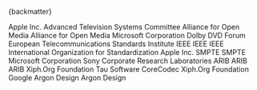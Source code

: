 
{backmatter}

<reference anchor="ALAC" target="https://github.com/macosforge/alac/blob/master/ALACMagicCookieDescription.txt">
  <front>
    <title>Apple Lossless Format "Magic Cookie" Description</title>
    <author>
      <organization>Apple Inc.</organization>
    </author>
    <date day="12" month="December" year="2012" />
  </front>
</reference>

<reference anchor="ATSC-A52" target="https://www.atsc.org/wp-content/uploads/2021/04/A52-2018.pdf">
  <front>
    <title>ATSC Standard: Digital Audio Compression (AC-3, E-AC-3)</title>
    <author>
      <organization>Advanced Television Systems Committee</organization>
    </author>
    <date day="25" month="January" year="2018" />
  </front>
</reference>

<reference anchor="AV1" target="https://aomediacodec.github.io/av1-spec/av1-spec.pdf">
  <front>
    <title>AV1 Bitstream &amp; Decoding Process Specification</title>
    <author>
      <organization>Alliance for Open Media</organization>
    </author>
    <date day="8" month="January" year="2019" />
  </front>
</reference>

<reference anchor="AV1-ISOBMFF" target="https://aomediacodec.github.io/av1-isobmff/">
  <front>
    <title>AV1 Codec ISO Media File Format Binding</title>
    <author>
      <organization>Alliance for Open Media</organization>
    </author>
    <date day="3" month="April" year="2024" />
  </front>
</reference>

<reference anchor="BITMAPINFOHEADER" target="https://learn.microsoft.com/en-us/windows/win32/api/wingdi/ns-wingdi-bitmapinfoheader">
  <front>
    <title>BITMAPINFOHEADER structure</title>
    <author>
      <organization>Microsoft Corporation</organization>
    </author>
    <date day="26" month="January" year="2024" />
  </front>
</reference>

<reference anchor="DolbyVisionWithinIso" target="https://www.dolby.com/us/en/technologies/dolby-vision/dolby-vision-bitstreams-within-the-iso-base-media-file-format-v2.1.2.pdf">
  <front>
    <title>Dolby Vision Streams Within the ISO Base MediaFile Format</title>
    <author>
      <organization>Dolby</organization>
    </author>
    <date day="7" month="February" year="2020" />
  </front>
</reference>

<reference anchor="DVD-Video" target="http://www.dvdforum.org/">
  <front>
    <title>DVD-Books: Part 3 DVD-Video Book</title>
    <author>
      <organization>DVD Forum</organization>
    </author>
    <date month="November" year="1995" />
  </front>
</reference>

<reference anchor="ETSI-TS102-366" target="https://www.etsi.org/deliver/etsi_ts/102300_102399/102366/01.04.01_60/ts_102366v010401p.pdf">
  <front>
    <title>Digital Audio Compression (AC-3, Enhanced AC-3) Standard</title>
    <author>
      <organization>European Telecommunications Standards Institute</organization>
    </author>
    <date month="September" year="2017" />
  </front>
</reference>

<reference anchor="IEEE.1857-4" target="https://standards.ieee.org/standard/1857_4-2018.html">
  <front>
    <title>IEEE Standard for Second-Generation IEEE 1857 Video Coding</title>
    <author>
      <organization>IEEE</organization>
    </author>
    <date year="2018" month="October" day="23"/>
  </front>
</reference>

<reference anchor="IEEE.1857-10" target="https://standards.ieee.org/standard/1857_10-2021.html">
  <front>
    <title>IEEE Standard for Third Generation Video Coding</title>
    <author>
      <organization>IEEE</organization>
    </author>
    <date year="2021" month="November" day="9"/>
  </front>
</reference>

<reference anchor="IEEE.754" target="https://standards.ieee.org/standard/754-2019.html">
  <front>
    <title>IEEE Standard for Binary Floating-Point Arithmetic</title>
    <author>
      <organization>IEEE</organization>
    </author>
    <date year="2019" month="June" day="13"/>
  </front>
</reference>

<reference anchor="ISO.14496-15">
  <front>
    <title>Information technology — Coding of audio-visual objects — Part 15: Carriage of network abstraction layer (NAL) unit structured video in ISO base media file format</title>
    <author>
      <organization>International Organization for Standardization</organization>
    </author>
    <date month="" year="2014" />
  </front>
  <seriesInfo name="ISO" value="Standard 14496" />
</reference>

<reference anchor="librmff" target="https://gitlab.com/mbunkus/mkvtoolnix/-/blob/main/lib/librmff/librmff.h">
  <front>
    <title>RealMedia file format access library</title>
    <author initials="M." surname="Bunkus" fullname="Moritz Bunkus"></author>
    <date day="20" month="February" year="2021" />
  </front>
</reference>

<reference anchor="QTFF" target="https://developer.apple.com/documentation/quicktime-file-format">
  <front>
    <title>QuickTime File Format</title>
    <author>
      <organization>Apple Inc.</organization>
    </author>
    <date day="26" month="January" year="2024" />
  </front>
</reference>

<reference anchor="ST12" target="http://ieeexplore.ieee.org/document/7291029/">
  <front>
    <title>Time and Control Code</title>
    <author>
      <organization>SMPTE</organization>
    </author>
    <date day="20" month="February" year="2014" />
  </front>
  <seriesInfo name="ST" value="ST 12-1:2014, DOI 10.5594/SMPTE.ST12-1.2014" />
</reference>

<reference anchor="SMPTE-RDD36" target="https://pub.smpte.org/doc/rdd36/20220909-pub/">
  <front>
    <title>Apple ProRes Bitstream Syntax and Decoding Process</title>
    <author>
      <organization>SMPTE</organization>
    </author>
    <date day="9" month="September" year="2022" />
  </front>
</reference>

<reference anchor="WAVEFORMATEX" target="https://docs.microsoft.com/en-us/windows/win32/api/mmeapi/ns-mmeapi-waveformatex">
  <front>
    <title>WAVEFORMATEX structure</title>
    <author>
      <organization>Microsoft Corporation</organization>
    </author>
    <date day="04" month="April" year="2021" />
  </front>
</reference>

<reference anchor="AtracAES" target="https://www.minidisc.wiki/technology/atrac/aes">
  <front>
    <title>ATRAC: Adaptive Transform Acoustic Coding for MiniDisc</title>
    <author>
      <organization>Sony Corporate Research Laboratories</organization>
    </author>
    <date year="1992" month="October" day="1"/>
  </front>
</reference>

<reference anchor="atracdenc" target="https://github.com/dcherednik/atracdenc">
  <front>
    <title>atracdenc - ATRAC1 and ATRAC3 Decoder/Encoder</title>
    <author initials="D." surname="Cherednik" fullname="Daniil Cherednik"></author>
    <date year="2022" month="October" day="12"/>
  </front>
</reference>

<reference anchor="ARIB.STD-B24" target="https://www.arib.or.jp/english/std_tr/broadcasting/desc/std-b24.html">
  <front>
    <title>Data Coding and Transmission Specification for Digital Broadcasting</title>
    <author>
      <organization>ARIB</organization>
    </author>
    <date year="2022" month="October" day="6"/>
  </front>
</reference>

<reference anchor="ARIB.STD-B10" target="https://www.arib.or.jp/english/std_tr/broadcasting/desc/std-b10.html">
  <front>
    <title>Service Information for Digital Broadcasting System</title>
    <author>
      <organization>ARIB</organization>
    </author>
    <date year="2019" month="December" day="5"/>
  </front>
</reference>

<reference anchor="ARIB.TR-B14" target="https://www.arib.or.jp/english/std_tr/broadcasting/desc/tr-b14.html">
  <front>
    <title>Operational Guidelines for Digital Terrestrial Television Broadcasting</title>
    <author>
      <organization>ARIB</organization>
    </author>
    <date year="2022" month="October" day="6"/>
  </front>
</reference>

<reference anchor="Theora" target="https://www.theora.org/doc/Theora.pdf">
  <front>
    <title>Theora Specification</title>
    <author>
      <organization>Xiph.Org Foundation</organization>
    </author>
    <date day="3" month="June" year="2017" />
  </front>
</reference>

<reference anchor="TTA" target="https://tausoft.org/en/tta-%d0%be%d0%bf%d0%b8%d1%81%d0%b0%d0%bd%d0%b8%d0%b5-%d1%84%d0%be%d1%80%d0%bc%d0%b0%d1%82%d0%b0/">
  <front>
    <title>TTA</title>
    <author>
      <organization>Tau Software</organization>
    </author>
  </front>
</reference>

<reference anchor="USF" target="https://subtitld.org/en/development/usf">
  <front>
    <title>Universal Subtitle Format</title>
    <author fullname='Christophe PARIS'/>
    <author fullname='Ludovic Vialle'><organization>CoreCodec</organization></author>
    <author fullname='Uffe Hammer'/>
    <date year="2010" month="November" day="28"/>
  </front>
</reference>

<reference anchor="VORBIS" target="https://xiph.org/vorbis/doc/Vorbis_I_spec.pdf">
  <front>
    <title>Vorbis I specification</title>
    <author>
      <organization>Xiph.Org Foundation</organization>
    </author>
    <date day="4" month="July" year="2020" />
  </front>
</reference>

<reference anchor="VP9" target="https://storage.googleapis.com/downloads.webmproject.org/docs/vp9/vp9-bitstream-specification-v0.7-20170222-draft.pdf">
  <front>
    <title>VP9 Bitstream &amp; Decoding Process Specification - version 0.7</title>
    <author initials="A." surname="Grange" fullname="Adrian Grange"><organization>Google</organization></author>
    <author initials="P." surname="de Rivaz" fullname="Peter de Rivaz"><organization>Argon Design</organization></author>
    <author initials="J." surname="Hunt" fullname="Jonathan Hunt"><organization>Argon Design</organization></author>
    <date day="22" month="February" year="2017" />
  </front>
</reference>

<reference anchor="WAVPACK" target="https://www.wavpack.com/WavPack5FileFormat.pdf">
  <front>
    <title>WavPack 4 &amp; 5 Binary File / Block Format</title>
    <author initials="D." surname="Bryant" fullname="David Bryant"></author>
    <date day="12" month="April" year="2020" />
  </front>
</reference>
